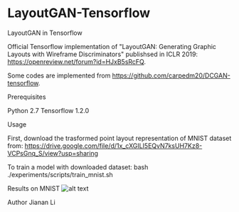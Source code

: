 # LayoutGAN-Tensorflow
LayoutGAN in Tensorflow

Official Tensorflow implementation of "LayoutGAN: Generating Graphic Layouts with Wireframe Discriminators" publishsed in ICLR 2019: 
https://openreview.net/forum?id=HJxB5sRcFQ. 

Some codes are implemented from https://github.com/carpedm20/DCGAN-tensorflow. 


Prerequisites

Python 2.7
Tensorflow 1.2.0


Usage

First, download the trasformed point layout representation of MNIST dataset from:
https://drive.google.com/file/d/1x_cXGILI5EQvN7ksUH7Kz8-VCPsGnq_S/view?usp=sharing

To train a model with downloaded dataset:
bash ./experiments/scripts/train_mnist.sh

Results on MNIST
![alt text](https://github.com/JiananLi2016/LayoutGAN-Tensorflow/tree/master/results/MNIST.jpg)


Author
Jianan Li
